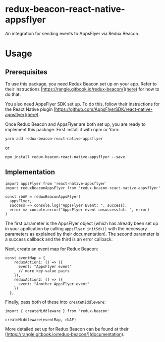 # redux-beacon-react-native-appsflyer

An integration for sending events to AppsFlyer via Redux Beacon.

# Usage

## Prerequisites

To use this package, you need Redux Beacon set up on your app. Refer to their instructions [https://rangle.gitbook.io/redux-beacon/](here) for how to do that.

You also need AppsFlyer SDK set up. To do this, follow their instructions for the React Native plugin [https://github.com/AppsFlyerSDK/react-native-appsflyer](here).

Once Redux Beacon and AppsFlyer are both set up, you are ready to implement this package. First install it with npm or Yarn:

```
yarn add redux-beacon-react-native-appsflyer
```

or

```
npm install redux-beacon-react-native-appsflyer --save
```

## Implementation

```
import appsFlyer from 'react-native-appsflyer`
import reduxBeaconAppsFlyer from 'redux-beacon-react-native-appsflyer'

const rbAF = reduxBeaconAppsFlyer(
  appsFlyer,
  success => console.log("AppsFlyer Event: ", success),
  error => console.error("AppsFlyer event unsuccessful: ", error)
)
```

The first parameter is the AppsFlyer object (which has already been set up in your application by calling `appsFlyer.initSdk()` with the necessary parameters as explained by their documentation). The second parameter is a success callback and the third is an error callback.

Next, create an event map for Redux Beacon:

```
const eventMap = {
    reduxAction1: () => ({
      event: "AppsFlyer event"
      // more key-value pairs
    }),
    reduxAction2: () => ({
      event: "Another AppsFlyer event"
    })
  },
```

Finally, pass both of these into `createMiddleware`:

```
import { createMiddleware } from 'redux-beacon'

createMiddleware(eventMap, rbAF)

```

More detailed set up for Redux Beacon can be found at their [https://rangle.gitbook.io/redux-beacon/](documentation).
  